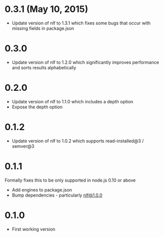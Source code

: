 
0.3.1 (May 10, 2015)
====================

* Update version of nlf to 1.3.1 which fixes some bugs that occur with missing fields in package.json

0.3.0
==============

* Update version of nlf to 1.2.0 which significantly improves performance and sorts results alphabetically

0.2.0
==============

* Update version of nlf to 1.1.0 which includes a depth option
* Expose the depth option

0.1.2
==============

* Update version of nlf to 1.0.2 which supports read-installed@3 / semver@3

0.1.1
==============

Formally fixes this to be only supported in node.js 0.10 or above

* Add engines to package.json
* Bump dependencies - particularly nlf@1.0.0

0.1.0
==============

* First working version
